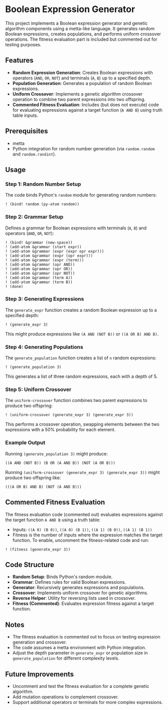 # Boolean Expression Generator

This project implements a Boolean expression generator and genetic algorithm components using a metta-like language. It generates random Boolean expressions, creates populations, and performs uniform crossover operations. The fitness evaluation part is included but commented out for testing purposes.

## Features

- **Random Expression Generation**: Creates Boolean expressions with operators (`AND`, `OR`, `NOT`) and terminals (`A`, `B`) up to a specified depth.
- **Population Generation**: Generates a population of random Boolean expressions.
- **Uniform Crossover**: Implements a genetic algorithm crossover operation to combine two parent expressions into two offspring.
- **Commented Fitness Evaluation**: Includes (but does not execute) code for evaluating expressions against a target function (`A AND B`) using truth table inputs.

## Prerequisites

- metta 
- Python integration for random number generation (via `random.random` and `random.randint`).

## Usage

### Step 1: Random Number Setup
The code binds Python's `random` module for generating random numbers:
```metta
! (bind! random (py-atom random))
```

### Step 2: Grammar Setup
Defines a grammar for Boolean expressions with terminals (`A`, `B`) and operators (`AND`, `OR`, `NOT`):
```metta
! (bind! &grammar (new-space))
! (add-atom &grammar (start expr))
! (add-atom &grammar (expr (expr opr expr)))
! (add-atom &grammar (expr (opr expr)))
! (add-atom &grammar (expr (term)))
! (add-atom &grammar (opr AND))
! (add-atom &grammar (opr OR))
! (add-atom &grammar (opr NOT))
! (add-atom &grammar (term A))
! (add-atom &grammar (term B))
! (done)
```

### Step 3: Generating Expressions
The `generate_expr` function creates a random Boolean expression up to a specified depth:
```metta
! (generate_expr 3)
```
This might produce expressions like `(A AND (NOT B))` or `((A OR B) AND B)`.

### Step 4: Generating Populations
The `generate_population` function creates a list of `n` random expressions:
```metta
! (generate_population 3)
```
This generates a list of three random expressions, each with a depth of 5.

### Step 5: Uniform Crossover
The `uniform-crossover` function combines two parent expressions to produce two offspring:
```metta
! (uniform-crossover (generate_expr 3) (generate_expr 3))
```
This performs a crossover operation, swapping elements between the two expressions with a 50% probability for each element.

### Example Output
Running `(generate_population 3)` might produce:
```metta
((A AND (NOT B)) (B OR (A AND B)) (NOT (A OR B)))
```

Running `(uniform-crossover (generate_expr 3) (generate_expr 3))` might produce two offspring like:
```metta
(((A OR B) AND B) (NOT (A AND B)))
```

## Commented Fitness Evaluation
The fitness evaluation code (commented out) evaluates expressions against the target function `A AND B` using a truth table:
- Inputs: `((A 0) (B 0))`, `((A 0) (B 1))`, `((A 1) (B 0))`, `((A 1) (B 1))`
- Fitness is the number of inputs where the expression matches the target function.
To enable, uncomment the fitness-related code and run:
```metta
! (fitness (generate_expr 3))
```

## Code Structure

- **Random Setup**: Binds Python's random module.
- **Grammar**: Defines rules for valid Boolean expressions.
- **Generator**: Recursively generates expressions and populations.
- **Crossover**: Implements uniform crossover for genetic algorithms.
- **Reverse Helper**: Utility for reversing lists used in crossover.
- **Fitness (Commented)**: Evaluates expression fitness against a target function.

## Notes

- The fitness evaluation is commented out to focus on testing expression generation and crossover.
- The code assumes a metta environment with Python integration.
- Adjust the depth parameter in `generate_expr` or population size in `generate_population` for different complexity levels.

## Future Improvements

- Uncomment and test the fitness evaluation for a complete genetic algorithm.
- Add mutation operations to complement crossover.
- Support additional operators or terminals for more complex expressions.